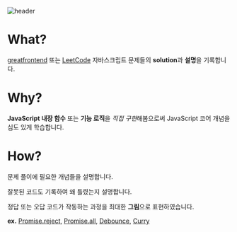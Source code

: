![header](https://capsule-render.vercel.app/api?type=waving&color=bab5fd&height=300&section=header&text=Great%20Frontend&fontSize=90&animation=fadeIn&fontAlignY=38&desc=The%20great%20way%20to%20prepare%20for%20front%20end%20interviews&descAlignY=51&descAlign=62)

# What?

[greatfrontend](https://www.greatfrontend.com/) 또는 [LeetCode](https://leetcode.com/problemset/javascript/) 자바스크립트 문제들의 **solution**과 **설명**을 기록합니다. 

# Why?

**JavaScript 내장 함수** 또는 **기능 로직**을 *직접 구현*해봄으로써 JavaScript 코어 개념을 심도 있게 학습합니다.

# How?

문제 풀이에 필요한 개념들을 설명합니다.

잘못된 코드도 기록하여 왜 틀렸는지 설명합니다.

정답 또는 오답 코드가 작동하는 과정을 최대한 **그림**으로 표현하였습니다. 

**ex.** [Promise.reject](https://github.com/gpgun0/greatfrontend-practice/tree/main/Promise.reject), [Promise.all](https://github.com/gpgun0/greatfrontend-practice/tree/main/Promise.all), [Debounce](https://github.com/gpgun0/greatfrontend-practice/tree/main/Debounce), [Curry](https://github.com/gpgun0/greatfrontend-practice/tree/main/Curry)
